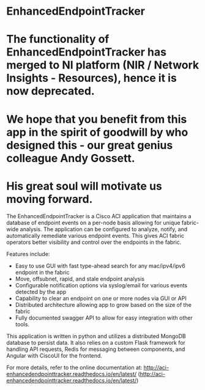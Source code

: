 # EnhancedEndpointTracker

# The functionality of EnhancedEndpointTracker has merged to NI platform (NIR / Network Insights - Resources), hence it is now deprecated.
# We hope that you benefit from this app in the spirit of goodwill by who designed this - our great genius colleague Andy Gossett. 
# His great soul will motivate us moving forward.

The EnhancedEndpointTracker is a Cisco ACI application that maintains a database of endpoint
events on a per-node basis allowing for unique fabric-wide analysis. The application can be
configured to analyze, notify, and automatically remediate various endpoint events. This gives
ACI fabric operators better visibility and control over the endpoints in the fabric.

Features include:

- Easy to use GUI with fast type-ahead search for any mac/ipv4/ipv6 endpoint in the fabric
- Move, offsubnet, rapid, and stale endpoint analysis
- Configurable notification options via syslog/email for various events detected by the app
- Capability to clear an endpoint on one or more nodes via GUI or API
- Distributed architecture allowing app to grow based on the size of the fabric
- Fully documented swagger API to allow for easy integration with other tools.

This application is written in python and utilizes a distributed MongoDB database to persist data.
It also relies on a custom Flask framework for handling API requests, Redis for messaging between
components, and Angular with CiscoUI for the frontend.

For more details, refer to the online documentation at:
http://aci-enhancedendpointtracker.readthedocs.io/en/latest/ (http://aci-enhancedendpointtracker.readthedocs.io/en/latest/)
